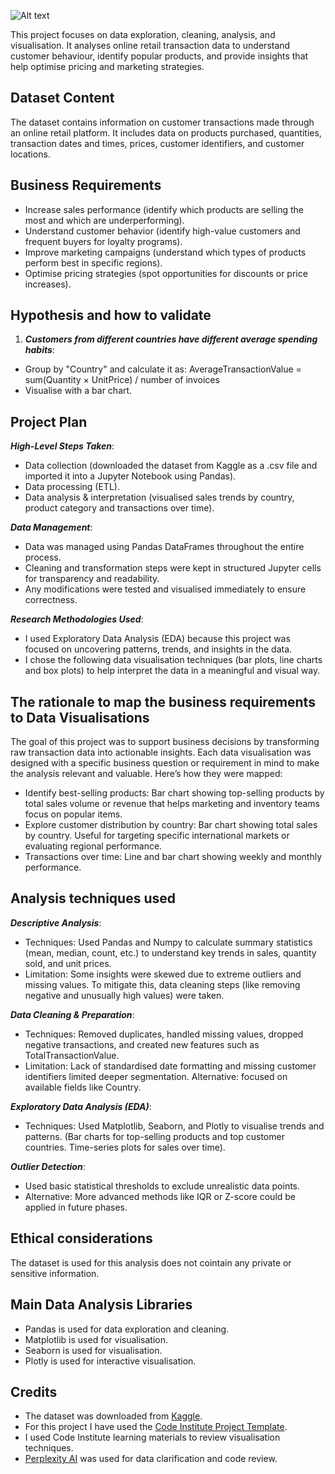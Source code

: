 ![Alt text](Images/1.jpg)


This project focuses on data exploration, cleaning, analysis, and visualisation. It analyses online retail transaction data to understand customer behaviour, identify popular products, and provide insights that help optimise pricing and marketing strategies.
 

## Dataset Content
The dataset contains information on customer transactions made through an online retail platform. It includes data on products purchased, quantities, transaction dates and times, prices, customer identifiers, and customer locations. 

## Business Requirements
* Increase sales performance (identify which products are selling the most and which are underperforming).
* Understand customer behavior (identify high-value customers and frequent buyers for loyalty programs).
* Improve marketing campaigns (understand which types of products perform best in specific regions).
* Optimise pricing strategies (spot opportunities for discounts or price increases).

## Hypothesis and how to validate
1. ***Customers from different countries have different average spending habits***:
* Group by "Country" and calculate it as:
AverageTransactionValue = sum(Quantity × UnitPrice) / number of invoices
* Visualise with a bar chart.

## Project Plan
***High-Level Steps Taken***:
* Data collection (downloaded the dataset from Kaggle as a .csv file and imported it into a Jupyter Notebook using Pandas).
* Data processing (ETL).
* Data analysis & interpretation (visualised sales trends by country, product category and transactions over time).

***Data Management***:
* Data was managed using Pandas DataFrames throughout the entire process.
* Cleaning and transformation steps were kept in structured Jupyter cells for transparency and readability.
* Any modifications were tested and visualised immediately to ensure correctness.

***Research Methodologies Used***:
* I used Exploratory Data Analysis (EDA) because this project was focused on uncovering patterns, trends, and insights in the data.
* I chose the following data visualisation techniques (bar plots, line charts and box plots) to help interpret the data in a meaningful and visual way.

## The rationale to map the business requirements to Data Visualisations
The goal of this project was to support business decisions by transforming raw transaction data into actionable insights. Each data visualisation was designed with a specific business question or requirement in mind to make the analysis relevant and valuable. Here’s how they were mapped:
 - Identify best-selling products: 
   Bar chart showing top-selling products by total sales volume or revenue that helps marketing and inventory teams focus on popular items.
 - Explore customer distribution by country:
   Bar chart showing total sales by country. Useful for targeting specific international markets or evaluating regional performance.
 - Transactions over time:
   Line and bar chart showing weekly and monthly performance.

## Analysis techniques used
***Descriptive Analysis***: 
* Techniques: Used Pandas and Numpy to calculate summary statistics (mean, median, count, etc.) to understand key trends in sales, quantity sold, and unit prices.
* Limitation: Some insights were skewed due to extreme outliers and missing values. To mitigate this, data cleaning steps (like removing negative and unusually high values) were taken.

***Data Cleaning & Preparation***:
* Techniques: Removed duplicates, handled missing values, dropped negative transactions, and created new features such as TotalTransactionValue.
* Limitation: Lack of standardised date formatting and missing customer identifiers limited deeper segmentation. Alternative: focused on available fields like Country.

***Exploratory Data Analysis (EDA)***:
* Techniques: Used Matplotlib, Seaborn, and Plotly to visualise trends and patterns. 
  (Bar charts for top-selling products and top customer countries. Time-series plots for sales over time).

***Outlier Detection***:
* Used basic statistical thresholds to exclude unrealistic data points.
* Alternative: More advanced methods like IQR or Z-score could be applied in future phases.

## Ethical considerations
The dataset is used for this analysis does not cointain any private or sensitive information.

## Main Data Analysis Libraries
* Pandas is used for data exploration and cleaning.
* Matplotlib is used for visualisation.
* Seaborn is used for visualisation.
* Plotly is used for interactive visualisation.

## Credits
* The dataset was downloaded from [Kaggle](https://www.kaggle.com/datasets/abhishekrp1517/online-retail-transactions-dataset).
* For this project I have used the [Code Institute Project Template](https://github.com/Code-Institute-Org/data-analytics-template/tree/main).
* I used Code Institute learning materials to review visualisation techniques.
* [Perplexity AI](https://www.perplexity.ai/) was used for data clarification and code review.
